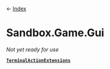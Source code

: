 ← [Index](ApiIndex)
# Sandbox.Game.Gui
_Not yet ready for use_

**[`TerminalActionExtensions`](Sandbox.Game.Gui.TerminalActionExtensions)**  
